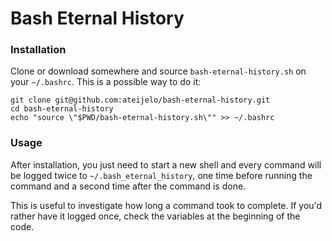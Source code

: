 # Bash Eternal History

### Installation

Clone or download somewhere and source `bash-eternal-history.sh` on your `~/.bashrc`.
This is a possible way to do it:

    git clone git@github.com:ateijelo/bash-eternal-history.git
    cd bash-eternal-history
    echo "source \"$PWD/bash-eternal-history.sh\"" >> ~/.bashrc

### Usage

After installation, you just need to start a new shell and every command will be
logged twice to `~/.bash_eternal_history`, one time before running the command
and a second time after the command is done.

This is useful to investigate how long a command took to complete. If you'd rather
have it logged once, check the variables at the beginning of the code.

